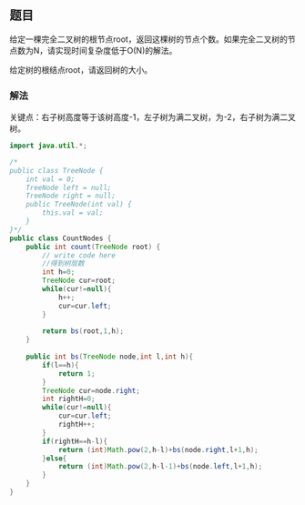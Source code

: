 ## 题目 ##

给定一棵完全二叉树的根节点root，返回这棵树的节点个数。如果完全二叉树的节点数为N，请实现时间复杂度低于O(N)的解法。

给定树的根结点root，请返回树的大小。

### 解法 ###

关键点：右子树高度等于该树高度-1，左子树为满二叉树，为-2，右子树为满二叉树。

```java
import java.util.*;

/*
public class TreeNode {
    int val = 0;
    TreeNode left = null;
    TreeNode right = null;
    public TreeNode(int val) {
        this.val = val;
    }
}*/
public class CountNodes {
    public int count(TreeNode root) {
        // write code here
        //得到树层数
        int h=0;
        TreeNode cur=root;
        while(cur!=null){
            h++;
            cur=cur.left;
        }
        
        return bs(root,1,h);
    }
    
    public int bs(TreeNode node,int l,int h){
        if(l==h){
            return 1;
        }
        TreeNode cur=node.right;
        int rightH=0;
        while(cur!=null){
            cur=cur.left;
            rightH++;
        }
        if(rightH==h-l){
            return (int)Math.pow(2,h-l)+bs(node.right,l+1,h);
        }else{
            return (int)Math.pow(2,h-l-1)+bs(node.left,l+1,h);
        }
    }
}
```
